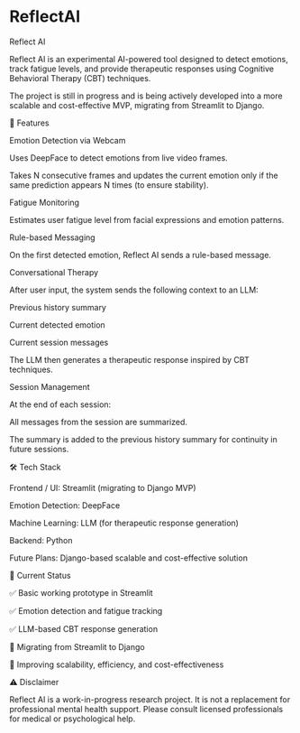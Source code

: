 # ReflectAI

Reflect AI

Reflect AI is an experimental AI-powered tool designed to detect emotions, track fatigue levels, and provide therapeutic responses using Cognitive Behavioral Therapy (CBT) techniques.

The project is still in progress and is being actively developed into a more scalable and cost-effective MVP, migrating from Streamlit to Django.

🚀 Features

Emotion Detection via Webcam

Uses DeepFace to detect emotions from live video frames.

Takes N consecutive frames and updates the current emotion only if the same prediction appears N times (to ensure stability).

Fatigue Monitoring

Estimates user fatigue level from facial expressions and emotion patterns.

Rule-based Messaging

On the first detected emotion, Reflect AI sends a rule-based message.

Conversational Therapy

After user input, the system sends the following context to an LLM:

Previous history summary

Current detected emotion

Current session messages

The LLM then generates a therapeutic response inspired by CBT techniques.

Session Management

At the end of each session:

All messages from the session are summarized.

The summary is added to the previous history summary for continuity in future sessions.

🛠️ Tech Stack

Frontend / UI: Streamlit (migrating to Django MVP)

Emotion Detection: DeepFace

Machine Learning: LLM (for therapeutic response generation)

Backend: Python

Future Plans: Django-based scalable and cost-effective solution


📌 Current Status

✅ Basic working prototype in Streamlit

✅ Emotion detection and fatigue tracking

✅ LLM-based CBT response generation

🔄 Migrating from Streamlit to Django

🔄 Improving scalability, efficiency, and cost-effectiveness


⚠️ Disclaimer

Reflect AI is a work-in-progress research project.
It is not a replacement for professional mental health support. Please consult licensed professionals for medical or psychological help.
